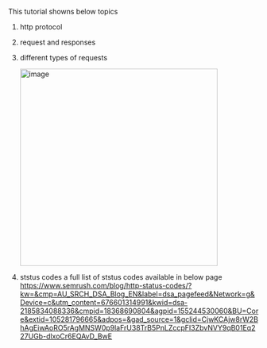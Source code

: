 This tutorial showns below topics
1. http protocol
2. request and responses
3. different types of requests
   
   <img width="397" alt="image" src="https://github.com/user-attachments/assets/e5f35bef-8bf9-480f-9440-335e93840788">
   
5. ststus codes
   a full list of ststus codes available in below page
   https://www.semrush.com/blog/http-status-codes/?kw=&cmp=AU_SRCH_DSA_Blog_EN&label=dsa_pagefeed&Network=g&Device=c&utm_content=676601314991&kwid=dsa-2185834088336&cmpid=18368690804&agpid=155244530060&BU=Core&extid=105281796665&adpos=&gad_source=1&gclid=CjwKCAjw8rW2BhAgEiwAoRO5rAgMNSW0p9laFrU38TrB5PnLZccpFI3ZbvNVY9qB01Eq227UGb-dlxoCr6EQAvD_BwE
   
